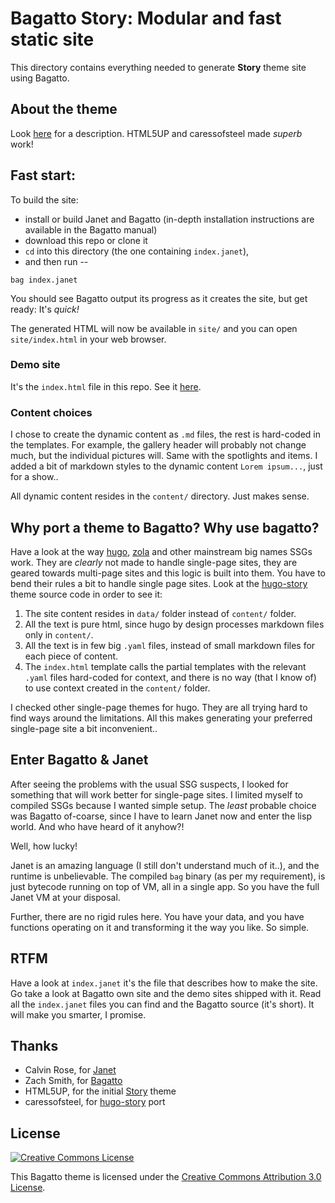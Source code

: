 # Bagatto Story: Modular and fast static site

This directory contains everything needed to generate **Story** theme site using Bagatto.

## About the theme

Look [here](https://github.com/caressofsteel/hugo-story) for a description. HTML5UP and caressofsteel made *superb* work!

## Fast start:

To build the site:
- install or build Janet and Bagatto (in-depth installation instructions are
  available in the Bagatto manual)
- download this repo or clone it
- `cd` into this directory (the one containing `index.janet`),
- and then run --

```janet
bag index.janet
```

You should see Bagatto output its progress as it creates the site, but get ready: It's *quick!*


The generated HTML will now be available in `site/` and you can open `site/index.html` in your web browser.

### Demo site

It's the `index.html` file in this repo. See it [here](https://hdrz.github.io/bagatto-story/).

### Content choices

I chose to create the dynamic content as `.md` files, the rest is hard-coded in the templates.
For example, the gallery header will probably not change much, but the individual
pictures will. Same with the spotlights and items. I added a bit of markdown styles
to the dynamic content `Lorem ipsum...`, just for a show..

All dynamic content resides in the `content/` directory. Just makes sense.

## Why port a theme to Bagatto? Why use bagatto?

Have a look at the way [hugo](https://gohugo.io/), [zola](https://www.getzola.org/) and other mainstream big names SSGs work.
They are *clearly* not made to handle single-page sites, they are geared towards multi-page
sites and this logic is built into them. You have to bend their rules a bit to handle
single page sites. Look at the [hugo-story](https://github.com/caressofsteel/hugo-story) theme
source code in order to see it:

1. The site content resides in `data/` folder instead of `content/` folder.
2. All the text is pure html, since hugo by design processes markdown files
   only in `content/`.
3. All the text is in few big `.yaml` files, instead of small markdown files
   for each piece of content.
4. The `index.html` template calls the partial templates with the relevant
   `.yaml` files hard-coded for context, and there is no way (that I know of)
   to use context created in the `content/` folder.

I checked other single-page themes for hugo. They are all trying hard to find
ways around the limitations.
All this makes generating your preferred single-page site a bit inconvenient..

## Enter Bagatto & Janet

After seeing the problems with the usual SSG suspects, I looked for something
that will work better for single-page sites. I limited myself to compiled SSGs
because I wanted simple setup. The *least* probable choice was Bagatto of-coarse,
since I have to learn Janet now and enter the lisp world. And who have heard of
it anyhow?!

Well, how lucky!

Janet is an amazing language (I still don't understand much of it..), and the
runtime is unbelievable. The compiled `bag` binary (as per my requirement), is
just bytecode running on top of VM, all in a single app. So you have the
full Janet VM at your disposal.

Further, there are no rigid rules here. You have your data, and you have functions
operating on it and transforming it the way you like. So simple.

## RTFM

Have a look at `index.janet` it's the file that describes how to make the site.
Go take a look at Bagatto own site and the demo sites shipped with it. Read
all the `index.janet` files you can find and the Bagatto source (it's short).
It will make you smarter, I promise.

## Thanks

- Calvin Rose, for [Janet](https://janet-lang.org/)
- Zach Smith, for [Bagatto](https://git.sr.ht/~subsetpark/bagatto)
- HTML5UP, for the initial [Story](https://html5up.net/story) theme
- caressofsteel, for [hugo-story](https://github.com/caressofsteel/hugo-story) port

## License

<a rel="license" href="http://creativecommons.org/licenses/by/3.0/" class="license-button"><img alt="Creative Commons License" style="border-width:0" src="https://i.creativecommons.org/l/by/3.0/88x31.png"></a>

This Bagatto theme is licensed under the [Creative Commons Attribution 3.0 License](LICENSE).
